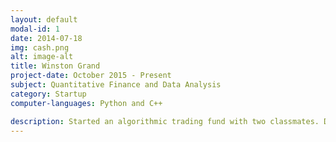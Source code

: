 ```yaml
---
layout: default
modal-id: 1
date: 2014-07-18
img: cash.png
alt: image-alt
title: Winston Grand
project-date: October 2015 - Present
subject: Quantitative Finance and Data Analysis
category: Startup
computer-languages: Python and C++

description: Started an algorithmic trading fund with two classmates. Developed and backtested end-of-day and intraday trading strategies on historical data. Following algorithm development and backtesting, we implemented the strategies in our brokerage account through an automated execution system.                                                                                                             The historical tick trade data was hosted on Amazon Cloud instances and manipulated with Python in conjunction with various data analysis libraries, including Pandas, NumPy and PySwarm. The brokerage account was hosted through Interactive Brokers and interacted with through their C++ API.
---
```

